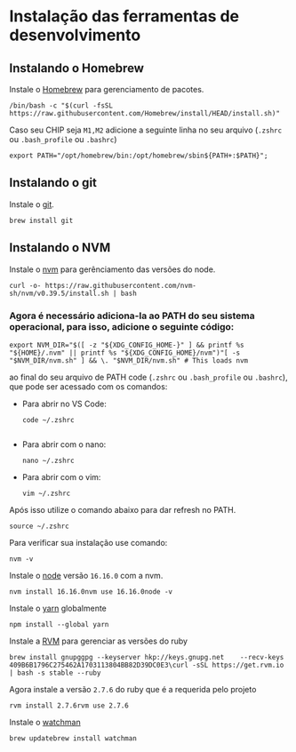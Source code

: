 # Instalação das ferramentas de desenvolvimento


## Instalando o Homebrew
Instale o [Homebrew](https://brew.sh "https://brew.sh/") para gerenciamento de pacotes.

```
/bin/bash -c "$(curl -fsSL https://raw.githubusercontent.com/Homebrew/install/HEAD/install.sh)"
```

Caso seu CHIP seja `M1,M2` adicione a seguinte linha no seu arquivo (`.zshrc` ou `.bash_profile` ou `.bashrc`)

```
export PATH="/opt/homebrew/bin:/opt/homebrew/sbin${PATH+:$PATH}";
```

## Instalando o git
Instale o [git](https://git-scm.com "https://git-scm.com/").

```
brew install git
```

## Instalando o NVM
Instale o [nvm](https://github.com/nvm-sh/nvm "https://github.com/nvm-sh/nvm") para gerênciamento das versões do node.

```
curl -o- https://raw.githubusercontent.com/nvm-sh/nvm/v0.39.5/install.sh | bash
```

### Agora é necessário adiciona-la ao PATH do seu sistema operacional, para isso, adicione o seguinte código:

```
export NVM_DIR="$([ -z "${XDG_CONFIG_HOME-}" ] && printf %s "${HOME}/.nvm" || printf %s "${XDG_CONFIG_HOME}/nvm")"[ -s "$NVM_DIR/nvm.sh" ] && \. "$NVM_DIR/nvm.sh" # This loads nvm
```

ao final do seu arquivo de PATH code (`.zshrc` ou `.bash_profile` ou `.bashrc`), que pode ser acessado com os comandos:

- Para abrir no VS Code:  
  ```shell
  code ~/.zshrc


- Para abrir com o nano:  
  ```shell
  nano ~/.zshrc

- Para abrir com o vim:  
  ```shell
  vim ~/.zshrc

Após isso utilize o comando abaixo para dar refresh no PATH.

```
source ~/.zshrc
```

Para verificar sua instalação use comando:

```
nvm -v
```

Instale o [node](https://nodejs.org "https://nodejs.org/") versão `16.16.0` com a nvm.

```
nvm install 16.16.0nvm use 16.16.0node -v
```

Instale o [yarn](https://classic.yarnpkg.com "https://classic.yarnpkg.com/") globalmente

```
npm install --global yarn
```

Instale a [RVM](https://rvm.io/ "https://rvm.io/") para gerenciar as versões do ruby

```
brew install gnupggpg --keyserver hkp://keys.gnupg.net    --recv-keys 409B6B1796C275462A1703113804BB82D39DC0E3\curl -sSL https://get.rvm.io | bash -s stable --ruby
```

Agora instale a versão `2.7.6` do ruby que é a requerida pelo projeto

```
rvm install 2.7.6rvm use 2.7.6
```

Instale o [watchman](https://facebook.github.io/watchman/ "https://facebook.github.io/watchman/")

```
brew updatebrew install watchman
```


